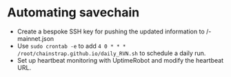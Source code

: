# Automating savechain
* Create a bespoke SSH key for pushing the updated information to <chain>/<chain>-mainnet.json
* Use ```sudo crontab -e``` to add ```4 0 * * * /root/chainstrap.github.io/daily_RVN.sh``` to schedule a daily run.
* Set up heartbeat monitoring with UptimeRobot and modify the heartbeat URL.
